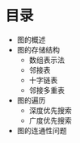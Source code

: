 
# 目录

* 图的概述
* 图的存储结构
  * 数组表示法
  * 邻接表
  * 十字链表
  * 邻接多重表
* 图的遍历
  * 深度优先搜索
  * 广度优先搜索
* 图的连通性问题
  
